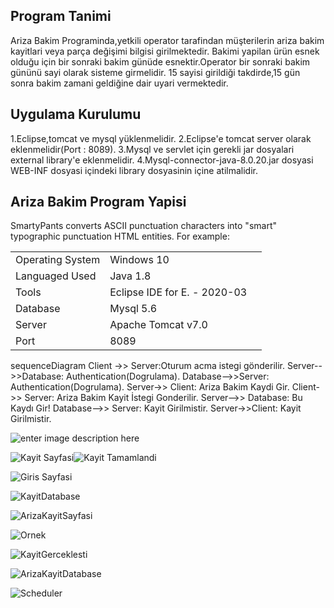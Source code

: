 


## Program Tanimi

Ariza Bakim Programinda,yetkili operator tarafindan müşterilerin ariza bakim kayitlari veya parça değişimi bilgisi girilmektedir.
Bakimi yapilan ürün esnek olduğu için bir sonraki bakim günüde esnektir.Operator bir sonraki bakim gününü sayi olarak sisteme girmelidir.
15 sayisi girildiği takdirde,15 gün sonra bakim zamani geldiğine dair uyari vermektedir.


## Uygulama Kurulumu

1.Eclipse,tomcat ve mysql yüklenmelidir.
2.Eclipse'e tomcat server olarak eklenmelidir(Port : 8089).
3.Mysql ve servlet için gerekli jar dosyalari external library'e eklenmelidir.
4.Mysql-connector-java-8.0.20.jar dosyasi WEB-INF dosyasi içindeki library dosyasinin içine atilmalidir.



## Ariza Bakim Program Yapisi

SmartyPants converts ASCII punctuation characters into "smart" typographic punctuation HTML entities. For example:


|                |                       |                         |
|----------------|-------------------------------|-----------------------------|
|Operating System|Windows 10               |           |
|Languaged Used        |Java 1.8           |          |
|Tools            |Eclipse IDE for E. - 2020-03 ||
|Database|Mysql 5.6                  |           |
|Server          |Apache Tomcat v7.0            |          |
|Port               |8089             ||




sequenceDiagram
Client ->> Server:Oturum acma istegi gönderilir.
Server-->>Database: Authentication(Dogrulama).
Database-->>Server: Authentication(Dogrulama).
Server->> Client: Ariza Bakim Kaydi Gir.
Client->> Server: Ariza Bakim Kayit İstegi Gonderilir.
Server-->> Database: Bu Kaydı Gir!
Database-->> Server: Kayit Girilmistir.
Server->>Client: Kayit Girilmistir.






![enter image description here](https://lh3.googleusercontent.com/Zbujoe2qFuJA6E-rEo1YuZL--0PVMPss0w_Cdxvbdw3wBKl_C9cexhgw6ZgvMiY4eOhoNfal2UnbhYmNS2RXC3sePs-wD9MvfV2BX3ekvSymr5-TuTGfD3wWk1bMw22h9i5DC34lnncbGy0rDWZP8iHulti2BfyK542N_zw3eI_X-rkLcvDl5Two6tikUl5bdh6MBXh5fRjbSGJPmuizM6fizfb_K5pGhKOcEoH-b1PadzEhAydGLDtCt6eHTpVwNWb0wpg2MyDb1b9YvsCKdhAIR6AoGpt1Mvlfe7MRcPNBJoz_00ZRhT_cU7JZDaIYaknkfCesYX5u5052dW5aC3sjfJRhaEU27-h6yeRM6mRNeFS1KZwjNXUnL9E0yFwIsVZ63p4sNoBgtui_ax1Ye-8BhsDyLIAhxsx49RUI1zcCAJQwdbI7DiRz5J1MICYEHllzZDcTmvmm3yG2QW0wRdlA3bzdLfRavDR0sCyPRnnSzr8DHX11r1MotIggnPCoT2k_d_R6Fy13btvYULCOi-1Ih2SUdWy8ngvS_GQR63pwcONkmtvz7_Y4nvgdrel8yY1mlwpu6vnR24vjVtJ6LyuOvwswG38qmqKHax8GACCNbiLDiqCz2PGsPKdhTL957PQmCay-Ip80ZrUd-3hHrvDGrX9vd7k-v66Z2wvDYnV3RwLmDV15aa5PSIHnRA=w1743-h763-no?authuser=0)



![Kayit Sayfasi](https://lh3.googleusercontent.com/eJdU6o9EoGiQ5uMepdUCZ8p8emzDbYXzT2XW_rUR4_IgmD2m7zy5n650Ry7BTZHrTvaAq589NZsaKuMSby_mdjUnwOHoDHO_FHKPO_9jNEdm1WidQdTQSXEN8PYXVi0KOlUrgSajyPiaZGl1YLadoaBo7nSfWg4d864mP58uBnWmPS8EEdD7gJ-xh78ofuYueMHRI3XiRyBtz3S0KtV1qpivr_1DbyIDWyn1xCxQZDcWwxfW2fTF2rLfhw9ETAfU7DKYVSH273uxL-CxO6LKfkVZYp6BYkh0YVcxLnbGAj50UA24UFCPlIwpNNWxnu8ctpyoibukJIxCWvUcl3oTSpGTIoTn5qZ2gT7g4TnVKaUJnMLaFnjiSZuH-PGVDs91ALslViUQYHKPEoIceE5eQQXaP6XfAFrH9gu1UTFVdPCUC-VQ3hxUv_DGXaEaIiayce8o7wU3yKjmzqdOPNka3YRaMzgocEjTFWYSJmdJEKB6WLyKyaJRy_Z2_oyI1Yvgj66Rh0Nvsa_dnOh93OYI4rI7pS51Q7eGVU7i9WWrV1TIabYEfirD_PpG33512OkKUcZLY6ZFos8YAEuBROUZ2EOdp7mPja2DIR1okGE7UGZgrDLejcqTnwp1YR5YI5JCTwDo0O-zJmbcvP3nJHdnlVrqGXN3jgOIrAC-u1g73_LoUtOHIhrUZITiit93cg=w536-h220-no?authuser=0)![Kayit Tamamlandi](https://lh3.googleusercontent.com/px894lC0t5a5ZRSUN_0j3rVjpD8dLlOn6vA8eyI9AGKNrkAkAA2aPahruLz5stcIss8vMaa2uO_liFQM2RnRe7uhFz0kuCJyHRho_YJ9xiwVcvjMcHNTbsMRtaC8e19uglipOLukTs4Q7E11IwSkZY3KKrGe6StwF9mtODiEQD2kbc9xr1-gahL2RwS80-tvv43Qg4GTqdLpiLGLxj2xfWvQfoFKVN_dzIpFI4ccEuwEBWG8Iesnqqjm-EIQy8LN80usa_tY4vX7kiaMSSU-HmFkJP8E7AHXr3-xGWqWnDJiHeNV8OwBDgZYNWOeEjf_5Lc4yFU683DUsyCP8rMbk8NgMe4r5Xh2uzdP6yBZELoeZO4JkRlfI8hZCKKzS79GLyYq2wnQQQZyPRoo2P_uAV4E7HY2Uoqs7rYjpTEtfnRCdMvURheo7M3d6NwSnbv-lzBoVbPl1FrdkyAGf43gOKxHPetaJAYuM1_S-Gblsjd3N61WPjBk_cj32epmP3menE9DF9E-oS0vJ52nnpCCsMokWRuy9ig4XMb3ejU2pKzU0O7CcgfVaMIjP7nGbLsmOFB3anYrLXsmSqN1mYnHaCS7912IDk_LwPGp-ZE876Z9IFtx2IZ8m797jjPiPiF11h19atyCIvt9wUhVZA13bwSWH4hEaNVios8-YxRALxQRhrCfr_rxCRHh3r7cpQ=w1751-h478-no?authuser=0)

![Giris Sayfasi](https://lh3.googleusercontent.com/DEUU1Cy9zZ9RaSf6_cBg3R2B00RN0XF-MLr00a4NNWIHHiPvXAjguWPzMMkty9EmTQk9RBH8AG6v9LG3AauAe0UF3fP2awC5WW1NKUlCYwk_Ak0rYQtRZxAv9f-mwGpikMiV5pIJsD8ADyHXpf6oaqbdvhlWZlUU2NI2eqWxjBD35QT72AC5gVvCujTqa5REcA1SKZWTxRvPlZf9za9lIENEF-26bqMEkB8tSNGC3R2NEwXEIQm1vk8CHVLURuyjRvrt-tjoHQM1tEnyxShPTzMVz8h6L9g4byNTfd3Mbz3rVr9B3u2tfAeIzgiRXEqENn_kRUTXGoYpGTD28Z-qe-24YDIVJYe-XEnUGe18XdkrKdydX00FKLbaFQ1_FmZejOV_cmAjIrl3eJw4VhZBqztKQQimj0xxv0q3r0eLp9-26JweAv6Q-cpfHgg7_bHJKXiQs0dq4JpiEFwcNc1vsd-i5FfyxpgT5AhgM2CzE0t0mVVe68vsHOxUhpovVIbIgrAFBma32EGY0jyEK29p6xGFR923xAUOb_0hSLT71b2wHy9AsBT-IwM51eYXnWK1iEQBgy7vzLiowkA6R-axboMuOe5TiSkowoPtrrB4J1V1xr-MkgJKYVBTmPAJdq4OP9W0MZj_w9vYDWNXr-wpEidq7p79ShyG380fz1SMknXoTkgBH7Xz-XRu9vpIQg=w1717-h667-no?authuser=0)

![KayitDatabase](https://lh3.googleusercontent.com/aTJSgUNA30-GchUbV-9NA1vjMFh85xdmhQ8ZojulR5Z5Xpj37yx1BO_9RUtLuJ_PaSo0yymrJJs01SsCtEkqrwTHiiS7BjSqk1N2NWzUPuwzTiMBAcFLogv3tahp3DWcHdH1pQ10MTzxbrYrBl_Mq_B5xzOcVyBXSSINUVqUvOOAq23vkfBw480fRzTcXNKOGK63pWmXZeZSXyLd_MOwNDjzCEo-futWmAVIlpB6UprnMuhheQ5oppVPGEyR96riZy1O5XczhGp104yL4u9j_gb32HfdAhclYZh1Qu7kovdQIlb8PllGXqvrsL0E_MkkXHUPAZndyYMhj2VeCHdqTfsI1rSFCIJ6mXiWYRT__Mc9_l4E0E5vKE6qqp5fMpMY8XChQVV52DgNUQOnoUYhewfoQti-toIsNnh7_9gYXJJHY_FS3aO0z8GdprZGwPA9_j6ZvMayHxxd2wV9UDJUEHbirBRSWn-NLrvTc6QK8GT8ngy9SNkacXzPOI8eYzqkOiNO4PKI9NwbQcUFR7pdSSbd-vU55pm1wczZjgikdLICFj299TXbKgw9dNasyhrI2x7pitlaEjgk_aSyVtGwcAhzy-86E8K28um1KU1I9GOD9UAtgRoxJbmWYsWPjewKtgwxKhvz-fqExiv1YEQsJWepo-tGhWx3MS2UFLQTnSFrtdYHbXVbUb2VAzXO3A=w328-h860-no?authuser=0)

![ArizaKayitSayfasi](https://lh3.googleusercontent.com/poWmSoS7YoXAOLgK-YRfFfTpzNlnhkYrry6lKtu3v-nuJ2sN8RfNUOgwMaN0f0dXHfBM6gXpGDNjLnIAsssIH9UkVDzpjl7HeIGus6jli1PRHYsniCMIgevRvXHmropHgYlthb5n0rEeCEvPZUFSdSD5w7fB9NodTOquDJp1UwlGfoKE3gTO34mTDsX3sDuAk3ozQWW95bTVLUj0hCCSnFuNi-5jqoiqRkuHYOHqmiOEF3wMrtGpqrUlpYAwxCRjdWpc6IbQxsRdCQMXgxcka4zYr_9niMeOSG8_mBTYFB3AuQs0llzY6z2gGI4z2jonZpb7V1KgYNxT-ZuhXVQ-Lon-8RTKmlctVNrteDMHAuD-t2_L_EnonNmeVdof6gZL2NKJgtW_dl1UlfgQBnbuK2VjY_IyS_heYI01R-534-116RJHCqkFLGIHIeJo7lX1EuvB-6hPSsABUWUeyPtLcdiXCX6pO8xqcia1Gm8_K0yyHcIipc7iWP6YEU3xT4i56QKt-W8qFE73ShH7PGTzGn4iP6LBjx9haIBzYQK50O0hmmNjxoPNeLrII29GNLUVwlL0as1iectWB2B64WzmxQ7LszYR9FZuedioCDH3HrFDqD6EfUQDJbO2PAHCUBtJvjlZvwT0OSpjoAwRv3JUxVGZ7NCjES6dhKFZ6M7WlrRT6swCq-_XPJ1nuPHtDA=w1735-h722-no?authuser=0)

![Ornek](https://lh3.googleusercontent.com/gZsTLmLYwKC6sQ2f6lpb9z2oKsA8eyRV7tTfvO7Koumjg3Gfcd0VfkspIh9l8j05ZYUB6spEVlXEfdO208D8k41D8_GpKHG1DVPrtRiCyBTn4LSHRIzfRBvwdToiGSLySmfDm_11FoSWIx5DDGJEFheynLKT-Lyn41D1S07tvNlPvmu0lSTH7oV8LPYkynm5RSxFif-Nn1VNU_9JP52slHHfxmLOBVaBBVxp4fjc5l_dknxpItHz_WpclAMEotu5-Od0HS_jZKFmq7TCM09_UHqa9nfOTAMvNn6ZnNCA6n7NCZofbg9ZqO5SeMGUf-MFJeWFZ8cZcT1Ry8vhC9N5ImNjaLfguyy0iMwtIJCB1ZvBiDq57sSn3KHz7dd-c6v1YROG3ueRMmlQF1ZTmplSS5kPRPXuet3b3GBtFUgZLqsE-9M-JRpzW7KEgkiicoD03l8j2AThwlN622hSTiFd_XTqdFG_U8yi95gixfHnBXFWWy2uerZK5UhLT8f7ArT17nZH73T69sGS04tK-dzmpIDfrk8p2SQ_r8cmrqAw36X2GXM_TytKxuhjUypMAAFao3of5mwvjeJ7kSrBDVKWJ0dz6ieOsc03VVSNm5NimMKgGt9wftj5VWZYnuxSa5YxYZVutoO_2RM0C5gznoLtt9awTFbz9E3WGPvK5Gh0mhxvrurWuLesHv2wm8tB5Q=w1743-h658-no?authuser=0)

![KayitGerceklesti](https://lh3.googleusercontent.com/4F_cZpLqETwF3bQv42RAa4ThtrVGfOI9Y_rxAvWPL41aMXZL6L4iPBofIomZZ0QixT38zonBLx95EJs1lTxy0VXRK8gAbM2iYlkWBOq9NFhjTKPiXxALI8ZIXqRCCR2j-hrGr_q4uDY3MQqiVqYbI6U_YtMCMq8TOFRYsVXxD-JY4__Dfcg7bMXun3yg3GAkI80ZamjFCCrUEbWlicAmfv40bieqmjobGBkxe2Zshy9AzrTkYX8osdALNtaTQ5jTr3vViUIrD_cCi7ryaNYs1pTtK8I0HI532Fo7CjOuK_c5_PQT87EqcOKdW1jq9R8wj6Yat2CNwGY0IWE_DEjpSmhA4D7HdXBpCXd-5Q7irBPEPvH2KnXYeWQwktjpXrY_lHO6_Yj_FWzLCrc113YYhD9vh23uzvWbqtXerZhfHMZLtNTy20g4scD6Ne-1lD9OUuew6omSZfVWJE73wvuEogwwYYIDGP00z5PQrzBZEb3ulJmBM5_10plHF46_IYzlPr2dxZ3grnpxX7THn8p8UfSIJLSu66eSkM4nHzDuYBqRvc90JDIM5YpDylIsfeySz7o_4qNRgozBJd5bJUn40auAxm6Wqnb_DVhEF7yIEnkg0pwKUygcY2bgkVlCj8q1JgRhqA2Vp79ED1nu1OWd5lcybHVqaWhtB1F2TRUfMuQH-3SzZNrQrkJ0czMhNA=w1738-h650-no?authuser=0)

![ArizaKayitDatabase](https://lh3.googleusercontent.com/a0GBLnwuPf0bN-M-pqBUBPfgxMgc_EB9maLPWvLwjHPfT9FtmtWDuS_35ycATROKnRNzTYIUTMDgZL5ewnhuQaH2BxDDZ1QJQFofSQ6GSZ54CIElgVKbz-c_Q_L0OYrlmB8Dr5koITvZrjUpf8MfZ8axVsDyPcuB5ElnZliznhwiD0BrTnyuZxO1xgSGRKAWFW4zcNTAWHoPMmdBy__cBVD0fERWsdTmtATsiNDN029olbFN4irnucvaItlUZ4i3Kc9lIHDy5P0_hx6csZZuAccF4s21UvM_7ZRDo86QQm26sY9ht1T_sapH8MqLh4540BJajxDb89_TAGCTy0qvpkJAxhYco89gv_3S5qseI4BDSOci4gWk2DANS1SEZD2s95LIA9Qw0iF-sTVuloriluFZ5vG7ePn1wQmQdsOCFB0juadCsENUAwjBHSMQJT-SEMH2N546MtF_SX1zDrEM7wabc9WIbpS2QUM0QKTcr2scRCLpzTdqI0o4yko18rc-vc0tgYXh5neQKNAObyA7jnD5XmVDOrNdXEemQGxcwLWoW15PBgeTMaRkYHrDJTJWAnZQJMy0zKaVBcpBAZuLpzvA5anS8wG4Z8LrVgeKKFMKjY-Q8NhfSdqIykKUD5v7MWJHPZBDe4YuazyVHa9JIoddIlW6gv996STXBT06HQfu5ioL7Ezr3P8bBB_mzw=w849-h267-no?authuser=0)

![Scheduler](https://lh3.googleusercontent.com/8I1fx3miRfiX9T-KaKF4bAa5Zztx701Y0j5bzX2tdr2qZSgUjAQAzIfTisPSczqn3AhYabdlxuDGEXn_4agcBHy6J57uImB3hIYCgYwtnZ8vqsub_qf5aKukBU65wV3_M7VR3w4uuafZsB_EloRy--yGFDJXiGUP1JcNq7d9u-gt2MB21VRwqS6rEgy_bzlNNbhVRcsHlHYqrs7fuALQtWS4575TQ72FlfX7f4UDHwb060Qt8SJHcuyQIKTD2F-e5DvrtRHX3M57QIVIHtRM0FIssrqc1A7xywDgXvC_kGYEGJIDQPTeJvqcwCkjpCKBa2L5B_COgdo98CrOnU3UReQUFMMa-_TZeGy0F0hnlOmZ2gmzi3o_nOOLnrVM9zV22vrNmSKuweZk1K_frGsko3tDBC693ZNBtlaBICAC_3JJPf8XGQ2cZkwmDRJHV5jBL_eZXaJrb2Z95q8EbBfq6Jz6Y35IWo64kNvRMS6__eFmWFXXi9BRqzk_Z5WOsCHz9idYxIwuo3faM1dSLYhhkXgZc4QiS0c5ZF-h-gT2ZrwNoUoaBPmZGQ90PxBvpdYltcyZT6jU4eywZ8ZRLSVcjawd8ZvlAiv3zlyAZHOg9pLTh2j8X8vlDinA06ZFS7BoJW9_0ImwzQR3y6vZ0b8othlHdyE7PBroV3NdGy9PqHBwJ_8arh_APepWnwvmSQ=w855-h248-no?authuser=0)

